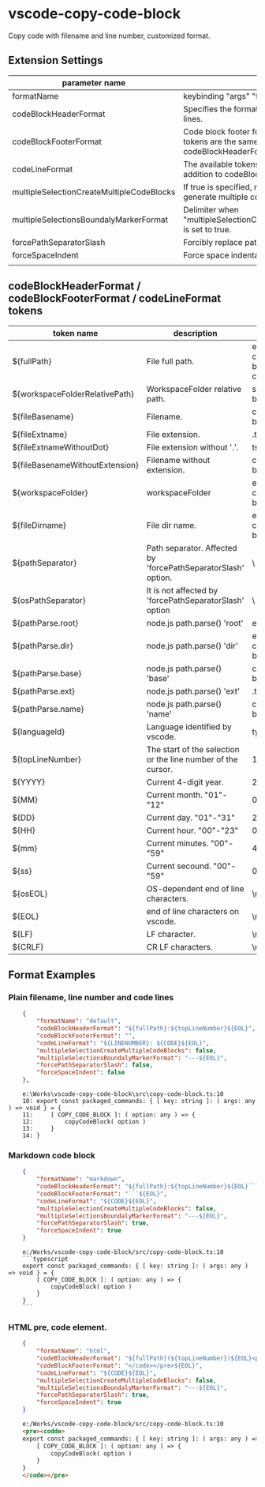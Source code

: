 # vscode-copy-code-block
Copy code with filename and line number, customized format.



## Extension Settings

| parameter name  |   |   |
|---|---|---|
| formatName  | keybinding  "args" "formatName"  |   |
| codeBlockHeaderFormat  | Specifies the format of the code block footer lines. |   |
| codeBlockFooterFormat  | Code block footer format. The available tokens are the same as codeBlockHeaderFormat." |   |
| codeLineFormat  | The available tokens are the following in addition to codeBlockHeaderFormat. |   |
| multipleSelectionCreateMultipleCodeBlocks  | If true is specified, multiple selections will generate multiple code blocks. |   |
| multipleSelectionsBoundalyMarkerFormat  | Delimiter when "multipleSelectionCreateMultipleCodeBlocks" is set to true.  |   |
| forcePathSeparatorSlash  | Forcibly replace path separator with slash.  |   |
| forceSpaceIndent  | Force space indentation.  |   |
|   |   |   |



## codeBlockHeaderFormat / codeBlockFooterFormat / codeLineFormat tokens

| token name  | description  | example  |
|---|---|---|
| ${fullPath} | File full path. | e:\Works\vscode-copy-code-block\src\copy-code-block.ts  |
| ${workspaceFolderRelativePath}  | WorkspaceFolder relative path.  |  src\copy-code-block.ts |
| ${fileBasename}  | Filename.  | copy-code-block.ts  |
| ${fileExtname}  | File extension.  | .ts  |
| ${fileExtnameWithoutDot}  | File extension without '.'.  | ts  |
| ${fileBasenameWithoutExtension}  | Filename without extension.  | copy-code-block  |
| ${workspaceFolder}  | workspaceFolder  | e:\Works\vscode-copy-code-block  |
| ${fileDirname}  | File dir name.  | e:\Works\vscode-copy-code-block\src  |
| ${pathSeparator}  | Path separator. Affected by 'forcePathSeparatorSlash' option.  | \  |
| ${osPathSeparator}  | It is not affected by 'forcePathSeparatorSlash' option  | \  |
| ${pathParse.root}  | node.js path.parse() 'root'  | e:\  |
| ${pathParse.dir}  | node.js path.parse() 'dir'  | e:\Works\vscode-copy-code-block\src  |
| ${pathParse.base}  | node.js path.parse() 'base'  | copy-code-block.ts  |
| ${pathParse.ext}  | node.js path.parse() 'ext'  | .ts  |
| ${pathParse.name}  | node.js path.parse() 'name'  | copy-code-block  |
| ${languageId}  | Language identified by vscode. | typescript  |
| ${topLineNumber}  | The start of the selection or the line number of the cursor. | 10  |
| ${YYYY}  | Current 4-digit year.  | 2018  |
| ${MM}  | Current month. "01"-"12"  | 03  |
| ${DD}  | Current day. "01"-"31"  | 28  |
| ${HH}  | Current hour. "00"-"23"  | 00  |
| ${mm}  | Current minutes. "00"-"59"  | 45  |
| ${ss}  | Current secound. "00"-"59"  | 04  |
| ${osEOL}  | OS-dependent end of line characters. | \r\n  |
| ${EOL}  | end of line characters on vscode. | \r\n  |
| ${LF}  | LF character.  | \n  |
| ${CRLF}  | CR LF characters. | \r\n  |


## Format Examples

### Plain filename, line number and code lines
```json
    {
        "formatName": "default",
        "codeBlockHeaderFormat": "${fullPath}:${topLineNumber}${EOL}",
        "codeBlockFooterFormat": "",
        "codeLineFormat": "${LINENUMBER}: ${CODE}${EOL}",
        "multipleSelectionCreateMultipleCodeBlocks": false,
        "multipleSelectionsBoundalyMarkerFormat": "---${EOL}",
        "forcePathSeparatorSlash": false,
        "forceSpaceIndent": false
	},
```

```plaintext
	e:\Works\vscode-copy-code-block\src\copy-code-block.ts:10
	10: export const packaged_commands: { [ key: string ]: ( args: any ) => void } = {
	11: 	[ COPY_CODE_BLOCK ]: ( option: any ) => {
	12: 		copyCodeBlock( option )
	13: 	}
	14: }
```

### Markdown code block
```json
    {
        "formatName": "markdown",
        "codeBlockHeaderFormat": "${fullPath}:${topLineNumber}${EOL}```${languageId}${EOL}",
        "codeBlockFooterFormat": "```${EOL}",
        "codeLineFormat": "${CODE}${EOL}",
        "multipleSelectionCreateMultipleCodeBlocks": false,
        "multipleSelectionsBoundalyMarkerFormat": "---${EOL}",
        "forcePathSeparatorSlash": true,
        "forceSpaceIndent": true
	}
```

```plaintext
	e:/Works/vscode-copy-code-block/src/copy-code-block.ts:10
	```typescript
	export const packaged_commands: { [ key: string ]: ( args: any ) => void } = {
	    [ COPY_CODE_BLOCK ]: ( option: any ) => {
	        copyCodeBlock( option )
	    }
	}
	```
```

### HTML pre, code element.
```json
    {
        "formatName": "html",
        "codeBlockHeaderFormat": "${fullPath}(${topLineNumber})${EOL}<pre><codde>${EOL}",
        "codeBlockFooterFormat": "</code></pre>${EOL}",
        "codeLineFormat": "${CODE}${EOL}",
        "multipleSelectionCreateMultipleCodeBlocks": false,
        "multipleSelectionsBoundalyMarkerFormat": "---${EOL}",
        "forcePathSeparatorSlash": true,
        "forceSpaceIndent": true
    }
```

```html
	e:/Works/vscode-copy-code-block/src/copy-code-block.ts:10
	<pre><codde>
	export const packaged_commands: { [ key: string ]: ( args: any ) => void } = {
	    [ COPY_CODE_BLOCK ]: ( option: any ) => {
	        copyCodeBlock( option )
	    }
	}
	</code></pre>
```



